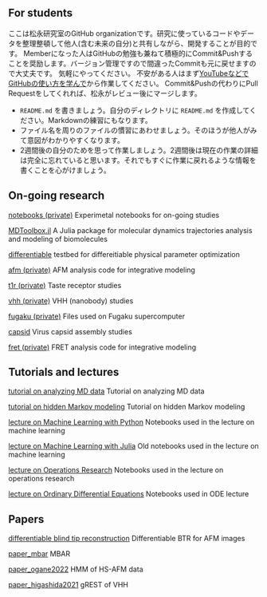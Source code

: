 ## For students

ここは松永研究室のGitHub organizationです。研究に使っているコードやデータを整理整頓して他人(含む未来の自分)と共有しながら、開発することが目的です。
Memberになった人はGitHubの勉強も兼ねて積極的にCommit&Pushすることを奨励します。バージョン管理ですので間違ったCommitも元に戻せますので大丈夫です。
気軽にやってください。
不安がある人はまず[YouTubeなどでGitHubの使い方を学んで](https://www.youtube.com/results?search_query=GitHub+初心者)から作業してください。
Commit&Pushの代わりにPull Requestをしてくれれば、松永がレビュー後にマージします。

- `README.md` を書きましょう。自分のディレクトリに `README.md` を作成してください。Markdownの練習にもなります。
- ファイル名を周りのファイルの慣習にあわせましょう。そのほうが他人がみて意図がわかりやすくなります。
- 2週間後の自分のためを思って作業しましょう。2週間後は現在の作業の詳細は完全に忘れていると思います。それでもすぐに作業に戻れるような情報を書くことを心がけましょう。

## On-going research

[notebooks (private)](https://github.com/matsunagalab/notebooks) Experimetal notebooks for on-going studies

[MDToolbox.jl](https://github.com/matsunagalab/MDToolbox.jl) A Julia package for molecular dynamics trajectories analysis and modeling of biomolecules

[differentiable](https://github.com/matsunagalab/differentiable) testbed for differeitiable physical parameter optimization

[afm (private)](https://github.com/matsunagalab/afm) AFM analysis code for integrative modeling

[t1r (private)](https://github.com/matsunagalab/t1r) Taste receptor studies

[vhh (private)](https://github.com/matsunagalab/vhh) VHH (nanobody) studies

[fugaku (private)](https://github.com/matsunagalab/fugaku) Files used on Fugaku supercomputer

[capsid](https://github.com/matsunagalab/capsid) Virus capsid assembly studies

[fret (private)](https://github.com/matsunagalab/fret) FRET analysis code for integrative modeling

## Tutorials and lectures

[tutorial on analyzing MD data](https://github.com/matsunagalab/tutorial_analyzingMDdata) Tutorial on analyzing MD data

[tutorial on hidden Markov modeling](https://github.com/matsunagalab/tutorial_hmm) Tutorial on hidden Markov modeling

[lecture on Machine Learning with Python](https://github.com/matsunagalab/lecture_ML) Notebooks used in the lecture on machine learning

[lecture on Machine Learning with Julia](https://github.com/matsunagalab/lecture_ML_julia) Old notebooks used in the lecture on machine learning

[lecture on Operations Research](https://github.com/matsunagalab/lecture_OR) Notebooks used in the lecture on operations research

[lecture on Ordinary Differential Equations](https://github.com/matsunagalab/lecture_ode) Notebooks used in ODE lecture

## Papers

[differentiable blind tip reconstruction](https://github.com/matsunagalab/differentiable_BTR) Differentiable BTR for AFM images

[paper_mbar](https://github.com/matsunagalab/paper_mbar) MBAR

[paper_ogane2022](https://github.com/matsunagalab/paper_ogane2022) HMM of HS-AFM data

[paper_higashida2021](https://github.com/matsunagalab/paper_higashida2021) gREST of VHH







